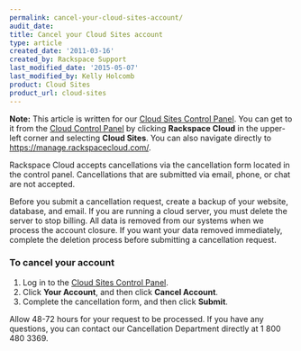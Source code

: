 ```yaml
---
permalink: cancel-your-cloud-sites-account/
audit_date:
title: Cancel your Cloud Sites account
type: article
created_date: '2011-03-16'
created_by: Rackspace Support
last_modified_date: '2015-05-07'
last_modified_by: Kelly Holcomb
product: Cloud Sites
product_url: cloud-sites
---
```


**Note:** This article is written for our [Cloud Sites Control Panel](https://manage.rackspacecloud.com/). You can get to it from the [Cloud Control Panel](https://mycloud.rackspace.com) by clicking **Rackspace Cloud** in the upper-left corner and selecting **Cloud Sites**. You can also navigate directly to <https://manage.rackspacecloud.com/>.

Rackspace Cloud accepts cancellations via the cancellation form located
in the control panel. Cancellations that are submitted via email, phone,
or chat are not accepted.

Before you submit a cancellation request, create a backup of your website, database,
and email. If you are running a cloud server, you must delete the server to stop billing. All data is removed
from our systems when we process the account closure. If you want your data removed immediately, complete the deletion process before submitting a cancellation request.</span>

### To cancel your account

1.  Log in to the [Cloud Sites Control Panel](https://manage.rackspacecloud.com/).
2.  Click **Your Account**, and then click **Cancel Account**.
3.  Complete the cancellation form, and then click **Submit**.

Allow 48-72 hours for your request to be processed. If you have any
questions, you can contact our Cancellation Department directly at 1 800
480 3369.
